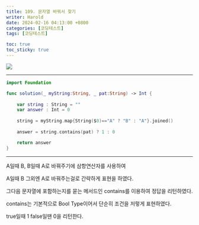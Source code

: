 ```yaml
---
title: 109. 문자열 바꿔서 찾기
writer: Harold
date: 2024-02-16 04:13:00 +0800
categories: [코딩테스트]
tags: [코딩테스트]

toc: true
toc_sticky: true
---
```

![](https://velog.velcdn.com/images/haroldfromk/post/2e1ad035-21cd-43cf-91fb-faa4ec14194a/image.png)

---
```swift
import Foundation

func solution(_ myString:String, _ pat:String) -> Int {
        
    var string : String = ""
    var answer : Int = 0
    
    string = myString.map{String($0)=="A" ? "B" : "A"}.joined()
    
    answer = string.contains(pat) ? 1 : 0

    return answer
}
```
---
A일때 B, B일때 A로 바꿔주기에 삼항연산자를 사용하여

A일때 B 그외엔 A로 바꿔주는걸로 간략하게 표현을 하였다.

그다음 문자열에 포함하는지를 묻는 메서드인 contains를 이용하여 정답을 리턴하였다.

contains는 기본적으로 Bool Type이어서 단순히 조건을 저렇게 표현하였다.

true일때 1 false일땐 0을 리턴한다.